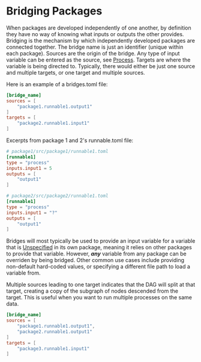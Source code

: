 # Bridging Packages
When packages are developed independently of one another, by definition they have no way of knowing what inputs or outputs the other provides. Bridging is the mechanism by which independently developed packages are connected together. The bridge name is just an identifier (unique within each package). Sources are the origin of the bridge. Any type of input variable can be entered as the source, see [Process](process.md#inputs). Targets are where the variable is being directed to. Typically, there would either be just one source and multiple targets, or one target and multiple sources.

Here is an example of a bridges.toml file:

```toml
[bridge_name]
sources = [
    "package1.runnable1.output1"
]
targets = [
    "package2.runnable1.input1"
]
```
Excerpts from package 1 and 2's runnable.toml file:
```toml
# package1/src/package1/runnable1.toml
[runnable1]
type = "process"
inputs.input1 = 5
outputs = [
    "output1"
]

# package2/src/package2/runnable1.toml
[runnable1]
type = "process"
inputs.input1 = "?"
outputs = [
    "output1"
]
```

Bridges will most typically be used to provide an input variable for a variable that is [Unspecified](process.md/#unspecified) in its own package, meaning it relies on other packages to provide that variable. However, ***any*** variable from any package can be overriden by being bridged. Other common use cases include providing non-default hard-coded values, or specifying a different file path to load a variable from.

Multiple sources leading to one target indicates that the DAG will split at that target, creating a copy of the subgraph of nodes descended from the target. This is useful when you want to run multiple processes on the same data.
```toml
[bridge_name]
sources = [
    "package1.runnable1.output1",
    "package2.runnable1.output1"
]
targets = [
    "package3.runnable1.input1"
]
```
